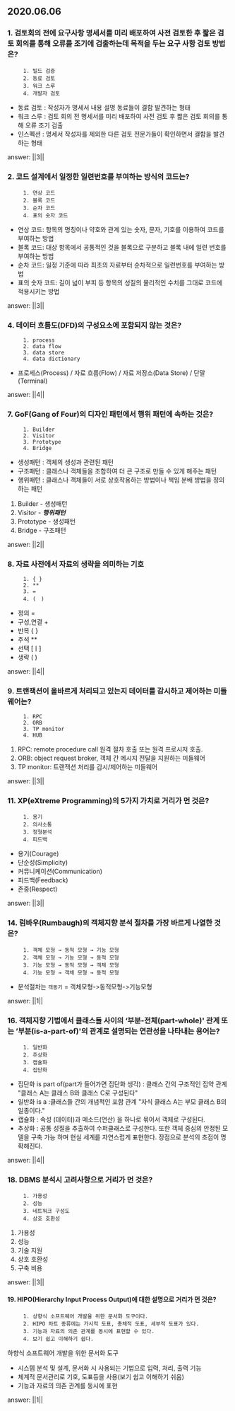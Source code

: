 ## 2020.06.06

### 1.  검토회의 전에 요구사항 명세서를 미리 배포하여 사전 검토한 후 짧은 검토 회의를 통해 오류를 조기에 검출하는데 목적을 두는 요구 사항 검토 방법은?
```
     1.	빌드 검증
     2.	동료 검토
     3.	워크 스루
     4.	개발자 검토
```
* 동료 검토 : 작성자가 명세서 내용 설명 동료들이 결함 발견하는 형태
* 워크 스루 : 검토 회의 전 명세서를 미리 배포하여 사전 검토 후 짧은 검토 회의를 통해 오류 조기 검출
* 인스펙션  : 명세서 작성자를 제외한 다른 검토 전문가들이 확인하면서 결함을 발견하는 형태

answer: ||3||

### 2. 코드 설계에서 일정한 일련번호를 부여하는 방식의 코드는?
```
     1.	연상 코드
     2.	블록 코드
     3.	순차 코드
     4.	표의 숫자 코드
```
* 연상 코드: 항목의 명칭이나 약호와 관계 있는 숫자, 문자, 기호를 이용하여 코드를 부여하는 방법
* 블록 코드: 대상 항목에서 공통적인 것을 블록으로 구분하고 블록 내에 일련 번호를 부여하는 방법
* 순차 코드: 일정 기준에 따라 최초의 자료부터 순차적으로 일련번호를 부여하는 방법
* 표의 숫자 코드: 길이 넓이 부피 등 항목의 성질의 물리적인 수치를 그대로 코드에 적용시키는 방법

answer: ||3||

### 4. 데이터 흐름도(DFD)의 구성요소에 포함되지 않는 것은?
```
     1.	process
     2.	data flow
     3.	data store
     4.	data dictionary
```

* 프로세스(Process) / 자료 흐름(Flow) / 자료 저장소(Data Store) / 단말(Terminal)

answer: ||4||

### 7. GoF(Gang of Four)의 디자인 패턴에서 행위 패턴에 속하는 것은?
```
     1.	Builder
     2.	Visitor
     3.	Prototype
     4.	Bridge
```
* 생성패턴 : 객체의 생성과 관련된 패턴
* 구조패턴 : 클래스나 객체들을 조합하여 더 큰 구조로 만들 수 있게 해주는 패턴
* 행위패턴 : 클래스나 객체들이 서로 상호작용하는 방법이나 책임 분배 방법을 정의하는 패턴

1. Builder - 생성패턴
2. Visitor - ***행위패턴*** 
3. Prototype - 생성패턴
4. Bridge - 구조패턴

answer: ||2||

### 8. 자료 사전에서 자료의 생략을 의미하는 기호
```
     1.	{ }
     2.	**
     3.	=
     4.	(　)
```
* 정의 =
* 구성,연결 +
* 반복 { }
* 주석 **
* 선택 [ㅣ]
* 생략 ( ) 

answer: ||4||

### 9. 트랜잭션이 올바르게 처리되고 있는지 데이터를 감시하고 제어하는 미들웨어는?
```
     1.	RPC
     2.	ORB
     3.	TP monitor
     4.	HUB
```
1. RPC: remote procedure call 원격 절차 호출 또는 원격 프로시저 호출.
2. ORB: object request broker, 객체 간 메시지 전달을 지원하는 미들웨어
3. TP monitor: 트랜잭션 처리를 감시/제어하는 미들웨어

answer: ||3||

### 11. XP(eXtreme Programming)의 5가지 가치로 거리가 먼 것은?
```
     1.	용기
     2.	의사소통
     3.	정형분석
     4.	피드백
```
* 용기(Courage) 
* 단순성(Simplicity)
* 커뮤니케이션(Communication)
* 피드백(Feedback)
* 존중(Respect)

answer: ||3||


### 14. 럼바우(Rumbaugh)의 객체지향 분석 절차를 가장 바르게 나열한 것은?
```
     1.	객체 모형 → 동적 모형 → 기능 모형
     2.	객체 모형 → 기능 모형 → 동적 모형
     3.	기능 모형 → 동적 모형 → 객체 모형
     4.	기능 모형 → 객체 모형 → 동적 모형
```
* 분석절차는 ```객동기``` = 객체모형->동적모형->기능모형 

answer: ||1||

### 16. 객체지향 기법에서 클래스들 사이의 ‘부분-전체(part-whole)' 관계 또는 ’부분(is-a-part-of)'의 관계로 설명되는 연관성을 나타내는 용어는?

```
     1.	일반화
     2.	추상화
     3.	캡슐화
     4.	집단화 
```
* 집단화 is part of(part가 들어가면 집단화 생각) : 클래스 간의 구조적인 집약 관계 "클래스 A는 클래스 B와 클래스 C로 구성된다"
* 일반화 is a :클래스들 간의 개념적인 포함 관계  "자식 클래스 A는 부모 클래스 B의 일종이다."
* 캡슐화 : 속성 (데이터)과 메소드(연산) 을 하나로 묶어서 객체로 구성된다.
* 추상화 : 공통 성질을 추출하여 수퍼클래스로 구성한다. 또한 객체 중심의 안정된 모델을 구축 가능 하며 현실 세계를 자연스럽게 표현한다. 장점으로 분석의 초점이 명확해진다.

answer: ||4||

### 18.	DBMS 분석시 고려사항으로 거리가 먼 것은?
```
     1.	가용성
     2.	성능
     3.	네트워크 구성도
     4.	상호 호환성
```
1. 가용성
2. 성능
3. 기술 지원
4. 상호 호환성
5. 구축 비용

answer: ||3||

#### 19. HIPO(Hierarchy Input Process Output)에 대한 설명으로 거리가 먼 것은?
```
     1.	상향식 소프트웨어 개발을 위한 문서화 도구이다.
     2.	HIPO 차트 종류에는 가시적 도표, 총체적 도표, 세부적 도표가 있다.
     3.	기능과 자료의 의존 관계를 동시에 표현할 수 있다.
     4.	보기 쉽고 이해하기 쉽다.
```

하향식 소프트웨어 개발을 위한 문서화 도구
* 시스템 분석 및 설계, 문서화 시 사용되는 기법으로 입력, 처리, 출력 기능
* 체계적 문서관리로 기호, 도표등을 사용(보기 쉽고 이해하기 쉬움)
* 기능과 자료의 의존 관계를 동시에 표현

answer: ||1||